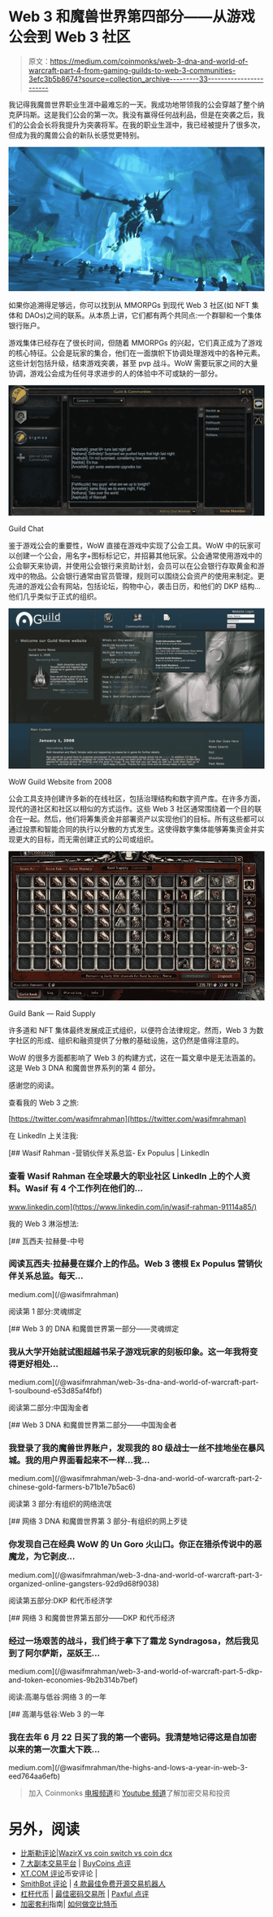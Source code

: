 # Web 3 和魔兽世界第四部分——从游戏公会到 Web 3 社区

> 原文：<https://medium.com/coinmonks/web-3-dna-and-world-of-warcraft-part-4-from-gaming-guilds-to-web-3-communities-3efc3b5b8674?source=collection_archive---------33----------------------->

我记得我魔兽世界职业生涯中最难忘的一天。我成功地带领我的公会穿越了整个纳克萨玛斯。这是我们公会的第一次。我没有赢得任何战利品，但是在突袭之后，我们的公会会长将我提升为突袭将军。在我的职业生涯中，我已经被提升了很多次，但成为我的魔兽公会的新队长感觉更特别。

![](img/fa26f724c2dbec1d3a5afdc0bab27576.png)

如果你追溯得足够远，你可以找到从 MMORPGs 到现代 Web 3 社区(如 NFT 集体和 DAOs)之间的联系。从本质上讲，它们都有两个共同点:一个群聊和一个集体银行账户。

游戏集体已经存在了很长时间，但随着 MMORPGs 的兴起，它们真正成为了游戏的核心特征。公会是玩家的集合，他们在一面旗帜下协调处理游戏中的各种元素。这些计划包括升级，结束游戏突袭，甚至 pvp 战斗。WoW 需要玩家之间的大量协调，游戏公会成为任何寻求进步的人的体验中不可或缺的一部分。

![](img/5dea39c699784af36c3f3ba1f0f20730.png)

Guild Chat

鉴于游戏公会的重要性，WoW 直接在游戏中实现了公会工具。WoW 中的玩家可以创建一个公会，用名字+图标标记它，并招募其他玩家。公会通常使用游戏中的公会聊天来协调，并使用公会银行来资助计划，会员可以在公会银行存取黄金和游戏中的物品。公会银行通常由官员管理，规则可以围绕公会资产的使用来制定。更先进的游戏公会有网站，包括论坛，购物中心，袭击日历，和他们的 DKP 结构…他们几乎类似于正式的组织。

![](img/4e5c01458b2eb33e8091e47abaae6795.png)

WoW Guild Website from 2008

公会工具支持创建许多新的在线社区，包括治理结构和数字资产库。在许多方面，现代的道社区和社区以相似的方式运作。这些 Web 3 社区通常围绕着一个目的联合在一起。然后，他们将筹集资金并部署资产以实现他们的目标。所有这些都可以通过投票和智能合同的执行以分散的方式发生。这使得数字集体能够筹集资金并实现更大的目标，而无需创建正式的公司或组织。

![](img/85ff66b88bcb43e3c27d91348718b4b1.png)

Guild Bank — Raid Supply

许多道和 NFT 集体最终发展成正式组织，以便符合法律规定。然而，Web 3 为数字社区的形成、组织和融资提供了分散的基础设施，这仍然是值得注意的。

WoW 的很多方面都影响了 Web 3 的构建方式，这在一篇文章中是无法涵盖的。这是 Web 3 DNA 和魔兽世界系列的第 4 部分。

感谢您的阅读。

查看我的 Web 3 之旅:

[https://twitter.com/wasifmrahman](https://twitter.com/wasifmrahman)

在 LinkedIn 上关注我:

[](https://www.linkedin.com/in/wasif-rahman-91114a85/) [## Wasif Rahman -营销伙伴关系总监- Ex Populus | LinkedIn

### 查看 Wasif Rahman 在全球最大的职业社区 LinkedIn 上的个人资料。Wasif 有 4 个工作列在他们的…

www.linkedin.com](https://www.linkedin.com/in/wasif-rahman-91114a85/) 

我的 Web 3 淋浴想法:

[](/@wasifmrahman) [## 瓦西夫·拉赫曼-中号

### 阅读瓦西夫·拉赫曼在媒介上的作品。Web 3 德根 Ex Populus 营销伙伴关系总监。每天…

medium.com](/@wasifmrahman) 

阅读第 1 部分:灵魂绑定

[](/@wasifmrahman/web-3s-dna-and-world-of-warcraft-part-1-soulbound-e53d85af4fbf) [## Web 3 的 DNA 和魔兽世界第一部分——灵魂绑定

### 我从大学开始就试图超越书呆子游戏玩家的刻板印象。这一年我将变得更好相处…

medium.com](/@wasifmrahman/web-3s-dna-and-world-of-warcraft-part-1-soulbound-e53d85af4fbf) 

阅读第二部分:中国淘金者

[](/@wasifmrahman/web-3-dna-and-world-of-warcraft-part-2-chinese-gold-farmers-b71b1e7b5ac6) [## Web 3 DNA 和魔兽世界第二部分——中国淘金者

### 我登录了我的魔兽世界账户，发现我的 80 级战士一丝不挂地坐在暴风城。我的用户界面看起来不一样…我…

medium.com](/@wasifmrahman/web-3-dna-and-world-of-warcraft-part-2-chinese-gold-farmers-b71b1e7b5ac6) 

阅读第 3 部分:有组织的网络流氓

[](/@wasifmrahman/web-3-dna-and-world-of-warcraft-part-3-organized-online-gangsters-92d9d68f9038) [## 网络 3 DNA 和魔兽世界第 3 部分-有组织的网上歹徒

### 你发现自己在经典 WoW 的 Un Goro 火山口。你正在猎杀传说中的恶魔龙，为它剥皮…

medium.com](/@wasifmrahman/web-3-dna-and-world-of-warcraft-part-3-organized-online-gangsters-92d9d68f9038) 

阅读第五部分:DKP 和代币经济学

[](/@wasifmrahman/web-3-and-world-of-warcraft-part-5-dkp-and-token-economies-9b2b314b7bef) [## 网络 3 和魔兽世界第五部分——DKP 和代币经济

### 经过一场艰苦的战斗，我们终于拿下了霜龙 Syndragosa，然后我见到了阿尔萨斯，巫妖王…

medium.com](/@wasifmrahman/web-3-and-world-of-warcraft-part-5-dkp-and-token-economies-9b2b314b7bef) 

阅读:高潮与低谷:网络 3 的一年

[](/@wasifmrahman/the-highs-and-lows-a-year-in-web-3-eed764aa6efb) [## 高潮与低谷:Web 3 的一年

### 我在去年 6 月 22 日买了我的第一个密码。我清楚地记得这是自加密以来的第一次重大下跌…

medium.com](/@wasifmrahman/the-highs-and-lows-a-year-in-web-3-eed764aa6efb) 

> 加入 Coinmonks [电报频道](https://t.me/coincodecap)和 [Youtube 频道](https://www.youtube.com/c/coinmonks/videos)了解加密交易和投资

# 另外，阅读

*   [比斯勒评论](https://coincodecap.com/bitsler-review)|[WazirX vs coin switch vs coin dcx](https://coincodecap.com/wazirx-vs-coinswitch-vs-coindcx)
*   [7 大副本交易平台](https://coincodecap.com/copy-trading-platforms) | [BuyCoins 点评](https://coincodecap.com/buycoins-review)
*   [XT.COM 评论](https://coincodecap.com/profittradingapp-for-binance)币安评论 |
*   [SmithBot 评论](https://coincodecap.com/smithbot-review) | [4 款最佳免费开源交易机器人](https://coincodecap.com/free-open-source-trading-bots)
*   [杠杆代币](/coinmonks/leveraged-token-3f5257808b22) | [最佳密码交易所](/coinmonks/crypto-exchange-dd2f9d6f3769) | [Paxful 点评](/coinmonks/paxful-review-4daf2354ab70)
*   [加密套利](/coinmonks/crypto-arbitrage-guide-how-to-make-money-as-a-beginner-62bfe5c868f6)指南| [如何做空比特币](/coinmonks/how-to-short-bitcoin-568a2d0b4ae5)